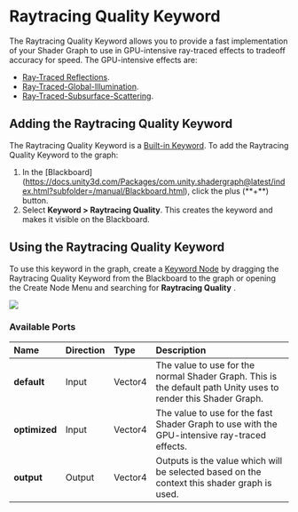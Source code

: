 # Raytracing Quality Keyword

The Raytracing Quality Keyword allows you to provide a fast implementation of your Shader Graph to use in GPU-intensive ray-traced effects to tradeoff accuracy for speed. The GPU-intensive effects are:
* [Ray-Traced Reflections](Ray-Traced-Reflections.md).
* [Ray-Traced-Global-Illumination](Ray-Traced-Global-Illumination.md).
* [Ray-Traced-Subsurface-Scattering](Ray-Traced-Subsurface-Scattering.md).

## Adding the Raytracing Quality Keyword

The Raytracing Quality Keyword is a [Built-in Keyword](https://docs.unity3d.com/Packages/com.unity.shadergraph@latest/index.html?subfolder=/manual/Keywords.html#built-in-keywords). 
To add the Raytracing  Quality Keyword to the graph: 
1. In the \[Blackboard](https://docs.unity3d.com/Packages/com.unity.shadergraph@latest/index.html?subfolder=/manual/Blackboard.html), click the plus (\**+**) button.
2. Select **Keyword > Raytracing Quality**. This creates the keyword and makes it visible on the Blackboard.

## Using the Raytracing Quality Keyword

To use this keyword in the graph, create a [Keyword Node](https://docs.unity3d.com/Packages/com.unity.shadergraph@latest/index.html?subfolder=/manual/Keyword-Node.html) by dragging the Raytracing Quality Keyword from the Blackboard to the graph or opening the Create Node Menu and searching for **Raytracing Quality** .

![](Images/RaytracingQualityNode.png)

### Available Ports 

| Name          | Direction | Type           | Description                                                  |
| :------------ | :-------- | :------------- | :----------------------------------------------------------- |
| **default**   | Input     | Vector4        | The value to use for the normal Shader Graph. This is the default path Unity uses to render this Shader Graph. |
| **optimized** | Input     | Vector4        | The value to use for the fast Shader Graph to use with the GPU-intensive ray-traced effects.|
| **output**    | Output    | Vector4        | Outputs is the value which will be selected based on the context this shader graph is used. |

